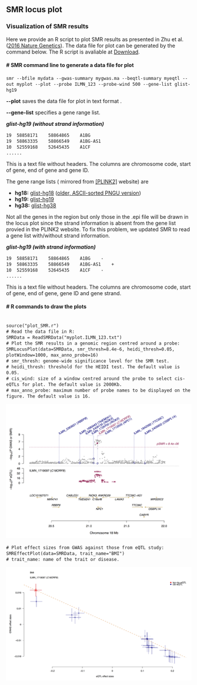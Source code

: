 ## SMR locus plot

### Visualization of SMR results

Here we provide an R script to plot SMR results as presented in Zhu et
al. ([2016 Nature Genetics](http://www.nature.com/ng/journal/vaop/ncurrent/full/ng.3538.html)).
The data file for plot can be generated by the command below. The R
script is avaliable at [Download](#Download).

#### \# SMR command line to generate a data file for plot

```
smr --bfile mydata --gwas-summary mygwas.ma --beqtl-summary myeqtl --out myplot --plot --probe ILMN_123 --probe-wind 500 --gene-list glist-hg19 
```

**\--plot** saves the data file for plot in text format .

**\--gene-list** specifies a gene range list.

***glist-hg19 (without strand information)***

```
19	58858171	58864865	A1BG
19	58863335	58866549	A1BG-AS1
10	52559168	52645435	A1CF
......
```
This is a text file without headers. The columns are chromosome code,
start of gene, end of gene and gene ID. 

The gene range lists ( mirrored from
[[PLINK2]](https://www.cog-genomics.org/plink2/resources#genelist)
website) are

-   **hg18:**
[glist-hg18](https://www.cog-genomics.org/static/bin/plink/glist-hg18)
([older, ASCII-sorted PNGU
version](http://pngu.mgh.harvard.edu/~purcell/plink/dist/glist-hg18))
-   **hg19:**
[glist-hg19](https://www.cog-genomics.org/static/bin/plink/glist-hg19)
-   **hg38:**
[glist-hg38](https://www.cog-genomics.org/static/bin/plink/glist-hg38)

Not all the genes in the region but only those in the .epi file will be
drawn in the locus plot since the strand information is absent from the
gene list provied in the PLINK2 website. To fix this problem, we updated
SMR to read a gene list with/without strand information.

***glist-hg19 (with strand information)***
```
19	58858171	58864865	A1BG	-
19	58863335	58866549	A1BG-AS1	+
10	52559168	52645435	A1CF	-
......	
```
This is a text file without headers. The columns are chromosome code,
start of gene, end of gene, gene ID and gene strand.

#### \# R commands to draw the plots
```

source("plot_SMR.r") 
# Read the data file in R:
SMRData = ReadSMRData("myplot.ILMN_123.txt")
# Plot the SMR results in a genomic region centred around a probe:
SMRLocusPlot(data=SMRData, smr_thresh=8.4e-6, heidi_thresh=0.05, plotWindow=1000, max_anno_probe=16)
# smr_thresh: genome-wide significance level for the SMR test.
# heidi_thresh: threshold for the HEIDI test. The default value is 0.05.
# cis_wind: size of a window centred around the probe to select cis-eQTLs for plot. The default value is 2000Kb.
# max_anno_probe: maximum number of probe names to be displayed on the figure. The default value is 16.
```
![alt text](./download/smr.regional.png "regional")

```
# Plot effect sizes from GWAS against those from eQTL study:
SMREffectPlot(data=SMRData, trait_name="BMI") 
# trait_name: name of the trait or disease. 

```
![alt text](./download/smr.effect.size.png "effectsize")


